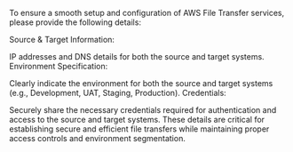 To ensure a smooth setup and configuration of AWS File Transfer services, please provide the following details:

Source & Target Information:

IP addresses and DNS details for both the source and target systems.
Environment Specification:

Clearly indicate the environment for both the source and target systems (e.g., Development, UAT, Staging, Production).
Credentials:

Securely share the necessary credentials required for authentication and access to the source and target systems.
These details are critical for establishing secure and efficient file transfers while maintaining proper access controls and environment segmentation.
